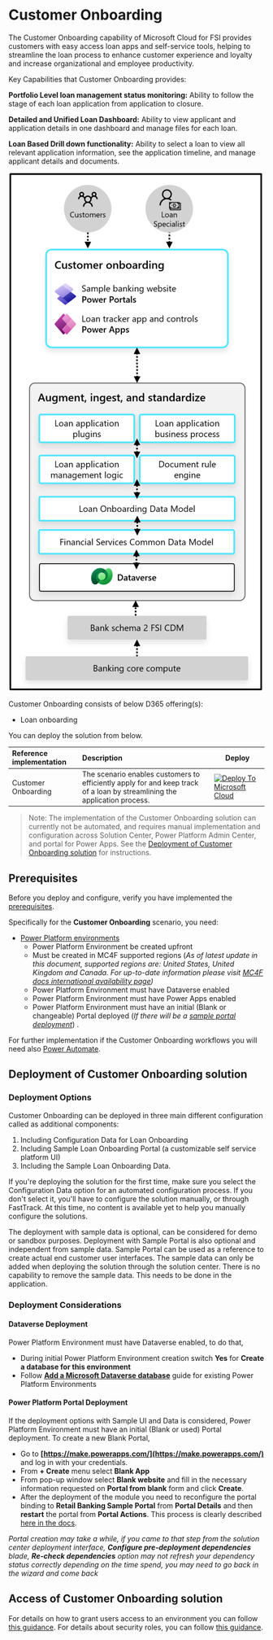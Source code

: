 # Customer Onboarding

The Customer Onboarding capability of Microsoft Cloud for FSI provides customers with easy access loan apps and self-service tools, helping to streamline the loan process to enhance customer experience and loyalty and increase organizational and employee productivity.

Key Capabilities that Customer Onboarding provides:

**Portfolio Level loan management status monitoring:** Ability to follow the stage of each loan application from application to closure.

**Detailed and Unified Loan Dashboard:** Ability to view applicant and application details in one dashboard and manage files for each loan.

**Loan Based Drill down functionality:** Ability to select a loan to view all relevant application information, see the application timeline, and manage applicant details and documents.

![PatientAccess](./docs/architectureCustomerOnboarding.png)

Customer Onboarding consists of below D365 offering(s):

* Loan onboarding

You can deploy the solution from below.

| Reference implementation    | Description | Deploy |
|:----------------------------|:------------|--------|
| Customer Onboarding | The scenario enables customers to efficiently apply for and keep track of a loan by streamlining the application process. |[![Deploy To Microsoft Cloud](../../../docs/deploytomicrosoftcloud.svg)](https://solutions.microsoft.com/Microsoft%20Cloud%20for%20Financial%20Services) |

>Note: The implementation of the Customer Onboarding solution can currently not be automated, and requires manual implementation and configuration across Solution Center, Power Platform Admin Center, and portal for Power Apps. See the [Deployment of Customer Onboarding solution](#deployment-of-customer-onboarding-solution) for  instructions.

## Prerequisites

Before you deploy and configure, verify you have implemented the [prerequisites](../../prereqs.md).

Specifically for the **Customer Onboarding** scenario, you need:

* [Power Platform environments](../../../foundations/powerPlatform/)
  * Power Platform Environment be created upfront
  * Must be created in MC4F supported regions (*As of latest update in this document, supported regions are: United States, United Kingdom  and Canada. For up-to-date information please visit [MC4F docs international availability page](https://docs.microsoft.com/industry/financial-services/availability#microsoft-cloud-for-financial-services-solutions-powered-by-dynamics-365-and-power-platform))*
  * Power Platform Environment must have Dataverse enabled
  * Power Platform Environment must have Power Apps enabled
  * Power Platform Environment must have an initial (Blank or changeable) Portal deployed (*If there will be a [sample portal deployment](#deployment-options)*) .

For further implementation if the Customer Onboarding workflows you will need also [Power Automate](https://powerautomate.microsoft.com/).

## Deployment of Customer Onboarding solution

### Deployment Options

Customer Onboarding can be deployed in three main different configuration called as additional components:

1. Including Configuration Data for Loan Onboarding
1. Including Sample Loan Onboarding Portal (a customizable self service platform UI)
1. Including the Sample Loan Onboarding Data.

If you're deploying the solution for the first time, make sure you select the Configuration Data  option for an automated configuration process. If you don't select it, you'll have to configure the solution manually, or through FastTrack. At this time, no content is available yet to help you manually configure the solutions.

The deployment with sample data is optional, can be considered for demo or sandbox purposes. Deployment with Sample Portal is also optional and independent from sample data. Sample Portal can be used as a reference to create actual end customer user interfaces. The sample data can only be added when deploying the solution through the solution center. There is no capability to remove the sample data. This needs to be done in the application.

### Deployment Considerations

#### Dataverse Deployment

Power Platform Environment must have Dataverse enabled, to do that,

* During initial Power Platform Environment creation switch **Yes** for  **Create a database for this environment**
* Follow **[Add a Microsoft Dataverse database](https://docs.microsoft.com/power-platform/admin/create-database)** guide for existing Power Platform Environments

#### Power Platform Portal Deployment

If the deployment options with Sample UI and Data is considered, Power Platform Environment must have an initial (Blank or used) Portal deployment. To create a new Blank Portal,

* Go to **[https://make.powerapps.com/](https://make.powerapps.com/)** and log in with your credentials.
* From **+ Create** menu select **Blank App**
* From pop-up window select **Blank website** and fill in the necessary information requested on **Portal from blank** form and click **Create**.
* After the deployment of the module you need to reconfigure the portal binding to **Retail Banking Sample Portal** from **Portal Details** and then **restart** the portal from **Portal Actions**. This process is clearly described [here in the docs](https://docs.microsoft.com/dynamics365/industry/financial-services/configure-sample-portal).

*Portal creation may take a while, if you came to that step from the solution center deployment interface, **Configure pre-deployment dependencies** blade, **Re-check dependencies** option may not refresh your dependency status correctly depending on the time spend, you may need to go back in the wizard and come back*

## Access of Customer Onboarding solution

For details on how to grant users access to an environment you can follow [this guidance](https://docs.microsoft.com/power-platform/admin/add-users-to-environment). For details about security roles, you can follow [this guidance](https://docs.microsoft.com/power-platform/admin/database-security).
